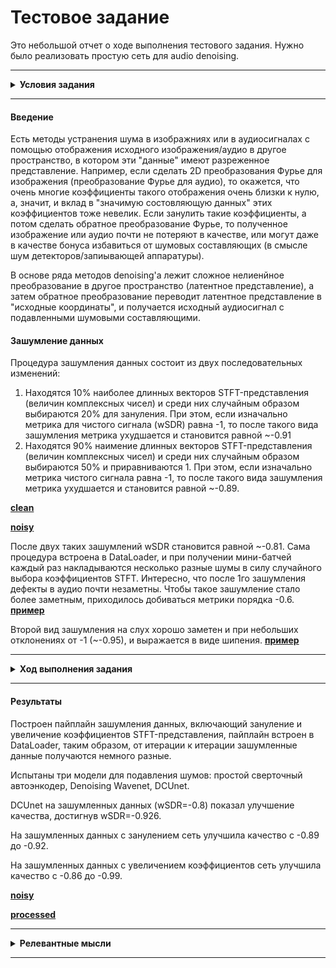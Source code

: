 # Тестовое задание

Это небольшой отчет о ходе выполнения тестового задания. Нужно было реализовать простую сеть для audio denoising.

---
<details>
  <summary><strong>Условия задания</strong></summary>
    
# Тестовое задание
Требуется написать простую сеть для audio denoising для зафиксированной процедуры зашумления данных. 

### Рекомендуемые шаги для выполнения задания  

**Шаг 1.** Выбрать и скачать датасет речи.  

Список датасетов можно посмотреть [здесь](https://github.com/jim-schwoebel/voice_datasets). Рекомендуется использовать *VCTK dataset*, можно использовать не весь датасет, а только произвольную его часть с разделением на train, test и valid.  

**Шаг 2.** Написать и зафиксировать процедуру зашумления данных.  

Для зашумления данных предлагается использовать pipeline, изображенный на картинке ниже.     
Some manipulations включают в себя зануление элементов, домножение части элементов на число, прибавление числа и т.п. Данную процедуру необходимо зафиксировать для всех аудиозаписей и выбрать malipulations так, чтобы речь не затерлась. Необходимо предоставить примеры исходной и зашумленной аудиозаписи согласно зафиксированной процедуре.  

![Noise generation pipeline](pics/noise_pipeline.png "Noise generation pipeline")  

**Шаг 3.** Реализовать любую сеть для denoising audio.  

На данном шаге необходимо реализовать любую нейросеть для решения задачи audio denoising. Единственное требование к модели, чтобы она работала для waveform представления (на вход waveform, на выходе waveform).  

**Шаг 4.** Обучить модель.  

Обучить модель с любым подходящим лоссом (wSDR, SDR, MSE, L1 и т.п.) на данных, сгенерированных с помощью зафиксированный процедуры шага 2.  

**Шаг 5.** Оформить результаты.  

Реализовать и подсчитать метрики обученной модели на тестовой части датасета.  



### Что будет оцениваться?
1. Оформление кода на github.
2. Оформление результатов.
3. Структура репозитория.
4. Соответствие решения тестовому заданию.
5. Любые релевантные теме мысли, идеи и соображения.
</details>

---

#### Введение
Есть методы устранения шума в изображниях или в аудиосигналах с помощью отображения исходного изображения/аудио в другое пространство, в котором эти "данные" имеют разреженное представление. Например, если сделать 2D преобразования Фурье для изображения (преобразование Фурье для аудио), то окажется, что очень многие коэффициенты такого отображения очень близки к нулю, а, значит, и вклад в "значимую состовляющую данных" этих коэффициентов тоже невелик. Если занулить такие коэффициенты, а потом сделать обратное преобразование Фурье, то полученное изображение или аудио почти не потеряют в качестве, или могут даже в качестве бонуса избавиться от шумовых составляющих (в смысле шум детекторов/запиывающей аппаратуры).

В основе ряда методов denoising'а лежит сложное нелиенйное преобразование в другое пространство (латентное представление), а затем обратное преобразование переводит латентное представление в "исходные координаты", и получается исходный аудиосигнал с подавленными шумовыми составляющими.

#### Зашумление данных

Процедура зашумления данных состоит из двух последовательных изменений:
1. Находятся 10% наиболее длинных векторов STFT-представления (величин комплексных чисел) и среди них случайным образом выбираются 20% для зануления.
При этом, если изначально метрика для чистого сигнала (wSDR) равна -1, то после такого вида зашумления метрика ухудшается и становится равной ~-0.91
2. Находятся 90% наимение длинных векторов STFT-представления (величин комплексных чисел) и среди них случайным образом выбираются 50% и приравниваются 1.
При этом, если изначально метрика чистого сигнала равна -1, то после такого вида зашумления метрика ухудшается и становится равной ~-0.89.

[**clean**](audio/clean.wav)

[**noisy**](audio/ex_01_80.wav)

После двух таких зашумлений wSDR становится равной ~-0.81.
Сама процедура встроена в DataLoader, и при получении мини-батчей каждый раз накладываются несколько разные шумы в силу случайного выбора коэффициентов STFT.
Интересно, что после 1го зашумления дефекты в аудио почти незаметны. Чтобы такое зашумление стало более заметным, приходилось добиваться метрики порядка -0.6. [**пример**](audio/ex_0_50.wav)

Второй вид зашумления на слух хорошо заметен и при небольших отклонениях от -1 (~-0.95), и выражается в виде шипения. [**пример**](audio/ex_1_95.wav)

---
<details>
  <summary><strong>Ход выполнения задания</strong></summary>
    
#### 1. Простейший автоенкодер
* [notebook](trivial-autoencoder.ipynb)
    
Я решил начать с совсем простого автоенкодера, с одним сверточным слоем енкодера и одним сверточным слоем декодера, как в этом [примере](https://github.com/GuitarsAI/MLfAS/blob/master/MLAS_07_Denoising_Autoencoder.ipynb). Автор показывает на примере одной песни, что шумы хоть и остаются, но становится их заметно меньше.

```
Encoder = nn.Conv1d(in_channels=1, out_channels=32, kernel_size=2048, stride=32, padding=1023, bias=True)
Decoder = nn.ConvTranspose1d(in_channels=32, out_channels=1, kernel_size=2048, stride=32, padding=1023, bias=True)
```

- Из датасета я взял небольшую часть записей для проверки того, будет ли происходить хотя бы качественный overfitting, и будет ли модель хотя бы делать тождественное преобразование, восстанавливая исходный сигнал при подаче на вход исходного сигнала.
- Проверка показала, что модель не в состоянии делать тождественное преобразование. Видимо, у автора примера произошел overfitting на одной единственной песне.

Самая простая модель не удалась, поэтому я решил поискать более сложные существующие решения. Второе что я попробовал - это Denoising WaveNet.
#### 2. Denoising Wavenet
* [notebook](denoising-wavenet.ipynb)
* [arxiv.org "A Wavenet for Speech Denoising"](https://arxiv.org/abs/1706.07162)
* [github](https://github.com/saurav-pathak/WaveNet_PyTorch)

<img align="left" src = "pics/wavenet.png" width ="400" /> <img src = "pics/wavenet2.png" width ="300" />


С нуля эту модель я не реализовывал, но пришлось ее немного поменять, убрал ненужные элементы, связанные с идентификацией говорящего. Подстроил под уже написанный код. Исходная конфигурация, описанная в github, получилась довольно тяжелой для моих мощностей (NVIDIA GeForce GTX 1080 Ti).

Чтобы обрабатывать записи мини-батчами, пришлось делать их одной длины, и короткие записи становятся длиной с максимальную запись в мини-батче. У модели нет фиксированного размера летентного представления (так как по сути всё строится на сверточных слоях, без Fully Connected слоев посередине), поэтому нет ограничения на длину входящих записей и они могут обрабатываться целиком. Но при вычислениях градиентов (даже мини-батч размера 2) на видеокарте не хватало памяти. Тогда я подсмотрел решение в [Wave-U-Net](https://github.com/f90/Wave-U-Net-Pytorch), где входящий мини-батч обрабатывается кусочками, которые последовательно подаются на вход сети.

- Так же как и с первой моделью, для начала решил проверить, насколько модель способна выучить тождественное преобразование на небольшом датасете. Судя по тому, что у сети есть skip-connections, у нее должно легко это получиться.
- Так и получилось. Но, к сожалению, сеть даже на небольшом датасете обучалась у меня довольно долго. При уменьшении числа Residual слоев и степени dilation модель обучалась несколько быстрее.
- А вот восстанавливать исходный сигнал из зашумленого у модели не получилось (тут нужно заметить, что на этот момент я только занулял коэффициенты STFT-представления, другие виды зашумления не делал). Из метрик здесь пробовал L1 и MSE.
- Так как модель обучалась медленно и не показала хорошего результата, я решил поискать что можно попробовать еще.
####  3. Deep Complex U-Net
* [notebook](dcu.ipynb)    
* [arxiv.org "PHASE-AWARE SPEECH ENHANCEMENT WITH DEEP COMPLEX U-NET"](https://openreview.net/pdf?id=SkeRTsAcYm)
* [github](https://github.com/pheepa/DCUnet)
<img src = "pics/dcunet.png" width ="800" /> 
    
Так же с нуля модель не реализовывал, переделал, чтобы на вход сеть принимала waveform, а не STFT-представление, убрал лишние преобразования, связанные с этим, больше экспериментировал с накладыванием шумов.
Из-за даунсэмплинга и апсэмплинга длины исходной записи и записи на выходе могут не совпадать, поэтому DataLoader определенным образом немного укорачивает исходную запись, чтобы результат получился с исходным размером.
- Сначала так же проверил, что модель способна делать тождественное преобразование.
- В качестве метрики используется wSDR - weightted source to distortion ratio - с помощью которой оценивал качество зашумленных версий сигналов по сравнению с чистыми и качество "очищенных" сетью.
- Опять же, в начале пробовал только обнуление коэффициентов STFT-представления. Судя по метрике, качество сигнала после обработки сетью улучшалось, но не сильно. На слух так вообще не заметно. Но, возможно, модель не очень хорошо справляется только с таким видом зашумлений - в речи появляются "артефакты".
- Затем я попробовал наоборот усиливать маленькие коэффициенты STFT-представления - поднимать их до 1. Если использовать только этот способ зашумления, то модель довольно хорошо справляется, судя и по wSDR, и по восприятию на слух. (wSDR улучшился с -0.86 до -0.99)
- В итоге, сеть обучал на комбинации зашумления 1го и 2го типа. Обучение происходило на 10% датасета (4.8k), валидация на 1% (0.48k). В последствии размер обучения увеличивать не стал, т.к. оверфиттинга не происходит, на валидации метрика показывает то же качество, что и на обучении.
- wSDR после зашумления на отложенной выборке (точечная оценка по 483 записям): -0.801
- wSDR после обработки на отложенной выборке: -0.926

[**noisy**](audio/ex_01_80.wav)
    
[**processed**](audio/out_01.wav)
    
    
</details>

---

#### Результаты
Построен пайплайн зашумления данных, включающий зануление и увеличение коэффициентов STFT-представления, пайплайн встроен в DataLoader, таким образом, от итерации к итерации зашумленные данные получаются немного разные.

Испытаны три модели для подавления шумов: простой сверточный автоэнкодер, Denoising Wavenet, DCUnet.

DCUnet на зашумленных данных (wSDR=-0.8) показал улучшение качества, достигнув wSDR=-0.926.

На зашумленных данных с занулением сеть улучшила качество с -0.89 до -0.92.

На зашумленных данных с увеличением коэффициентов сеть улучшила качество с -0.86 до -0.99.

[**noisy**](audio/ex_01_80.wav)
    
[**processed**](audio/out_01.wav)

---

<details>
  <summary><strong>Релевантные мысли</strong></summary>

Каждые отсчеты в waveform не независимые случайны величины, они некоторым образом зависят от предыдущих отчётов. Так же и в STFT-представлении, если смотреть на него в развёртке по времени, то если большой коэффициент присутствует в столбце, то с большей вероятностью будут присутствовать  коэффициенты и в соседних столбцах. Аналогично, если в строке подряд идут не нулевые коэффициенты, то вероятность встретить в середине нулевой или сильно отличающийся коэффициент менее вероятно. Если это так, то может сработать некоторое оконное усреднение вдоль строк. Вдоль столбцов (т.е. по соседним частотами), думаю, тоже есть корреляция. Вероятно, сеть пытается выучить в том числе и такое "поведение". Но это сработает, скорее, только в случае рандомных зашумлений, которые я применял. У естественных шумов (например, шум в кафе или шум проезжающих машин) есть своя регулярная структура, и описанный способ вряд ли сработает.    
    
</details>
    
---
    